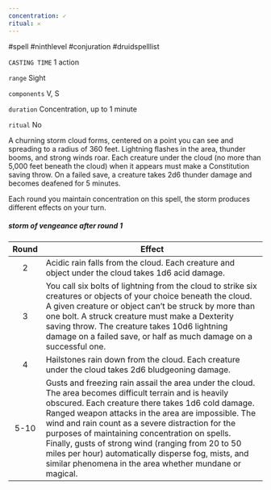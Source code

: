 ```yaml
---
concentration: ✓
ritual: 𐄂
---
```

#spell #ninthlevel #conjuration #druidspelllist

`CASTING TIME`
1 action

`range`
Sight

`components`
V, S

`duration`
Concentration, up to 1 minute

`ritual`
No

A churning storm cloud forms, centered on a point you can see and spreading to a radius of 360 feet. Lightning flashes in the area, thunder booms, and strong winds roar. Each creature under the cloud (no more than 5,000 feet beneath the cloud) when it appears must make a Constitution saving throw. On a failed save, a creature takes 2d6 thunder damage and becomes deafened for 5 minutes.

Each round you maintain concentration on this spell, the storm produces different effects on your turn.
##### storm of vengeance after round 1
| **Round** | **Effect**                                                                                                                                                                                                                                                                                                                                                                                                                                                                                       |
|:---------:| ------------------------------------------------------------------------------------------------------------------------------------------------------------------------------------------------------------------------------------------------------------------------------------------------------------------------------------------------------------------------------------------------------------------------------------------------------------------------------------------------ |
|     2     | Acidic rain falls from the cloud. Each creature and object under the cloud takes 1d6 acid damage.                                                                                                                                                                                                                                                                                                                                                                                                |
|     3     | You call six bolts of lightning from the cloud to strike six creatures or objects of your choice beneath the cloud. A given creature or object can’t be struck by more than one bolt. A struck creature must make a Dexterity saving throw. The creature takes 10d6 lightning damage on a failed save, or half as much damage on a successful one.                                                                                                                                               |
|     4     | Hailstones rain down from the cloud. Each creature under the cloud takes 2d6 bludgeoning damage.                                                                                                                                                                                                                                                                                                                                                                                                 |
|   5-10    | Gusts and freezing rain assail the area under the cloud. The area becomes difficult terrain and is heavily obscured. Each creature there takes 1d6 cold damage. Ranged weapon attacks in the area are impossible. The wind and rain count as a severe distraction for the purposes of maintaining concentration on spells. Finally, gusts of strong wind (ranging from 20 to 50 miles per hour) automatically disperse fog, mists, and similar phenomena in the area whether mundane or magical. |